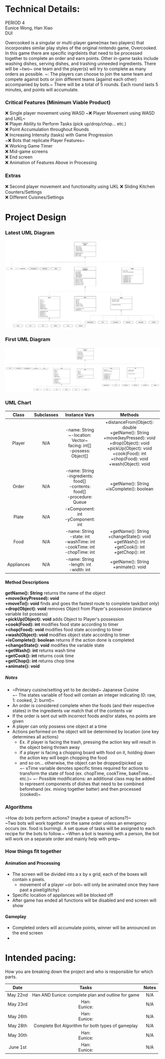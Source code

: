 
# Technical Details:

PERIOD 4  <br/>
Eunice Wong, Han Xiao  <br/>
DUI  <br/>

Overcooked is a singular or multi-player game(max two players) that incorporates similar play styles of the original nintendo game, Overcooked. In this game there are specific ingrdeints that need to be processed together to complete an order and earn points. Other in-game tasks include washing dishes, serving dishes, and trashing unneeded ingredients. There will be ~two~ one team and the player(s) will try to complete as many orders as possible. ~: The players can choose to join the same team and compete against bots or join different teams (against each other) accompanied by bots.~ There will be a total of 5 rounds. Each round lasts 5 minutes, and points will accumulate.

### Critical Features (Minimum Viable Product)
:x: Single player movement using WASD
~:x: Player Movement using WASD and IJKL~  
:x: Player Ability to Perform Tasks (pick up/drop/chop... etc.)  
:x: Point Accumulation throughout Rounds  
:x: Increasing Intensity (tasks) with Game Progression  
~:x: Bots that replicate Player Features~  
:x: Working Game Timer  
:x: Mid-game screens  
:x: End screen   
:x: Animation of Features Above in Processing  

### Extras
:x: Second player movement and functionality using IJKL
:x: Sliding Kitchen Counters/Settings  
:x: Different Cuisines/Settings  

# Project Design
### Latest UML Diagram
![Alt text](OvercookedUML2.0.jpeg?raw=true "Title" )

### First UML Diagram
![Alt text](OvercookedUML.jpeg?raw=true "Title" )

### UML Chart
| Class       | Subclasses | Instance Vars | Methods |
| :----------:| :---------: | :----------: | :----------: |
| Player      | N/A         | -name: String <br/> ~-location: Vector~ <br/> facing: int[] <br/> -possess: Object[] | +distanceFrom(Object): double <br/> +getName(): String <br/> +move(keyPressed): void <br/> +drop(Object): void <br/> +pickUp(Object): void <br/> +cook(Food): int <br/> +chop(Food): void <br/> +wash(Object): void|
| Order       | N/A         | -name: String <br/> -ingredients: food[] <br/> -contents: food[] <br/> -procedure: Queue| +getName(): String <br/> +isComplete(): boolean |
| Plate      | N/A | -xComponent: int  <br/> -yComponent: int    |      |  
| Food   | N/A   | -name: String <br/> -state: int <br/> -washTime: int <br/> -cookTime: int <br/> -chopTime: int | +getName(): String <br/> +changeState(): void <br/> +getWash(): int <br/> +getCook(): int <br/> +getChop(): int|
| Appliances   | N/A   | -name: String <br/> -length: int <br/> -width: int| +getName(): String <br/> +animate(): void|


#### Method Descriptions
**getName(): String**   returns the name of the object<br/>
**+move(keyPressed): void** <br/>
**+moveTo(): void** finds and goes the fastest route to complete task(bot only)<br/>
**+drop(Object): void**   removes Object from Player's possession (instance variable list possess)<br/>
**+pickUp(Object): void** adds Object to Player's possession<br/>
**+cook(Food): int** modifies food state according to timer <br/>
**+chop(Food): void** modifies food state according to timer<br/>
**+wash(Object): void** modifies object state according to timer<br/>
**+isComplete(): boolean** returns if the action done is completed <br/>
**+changeState(): void** modifies the variable state<br/>
**+getWash(): int**   returns wash time<br/>
**+getCook(): int**   returns cook time<br/>
**+getChop(): int**    returns chop time<br/>
**+animate(): void**   <br/>

##### Notes
- ~Primary cuisine/setting yet to be decided~ Japanese Cuisine  
~- The states variable of food will contain an integer indicating (0: raw, 1: cooked, 2: burnt)~
- An order is considered complete when the foods (and their respective states) in the ingredients var match that of the contents var  
- If the order is sent out with incorrect foods and/or states, no points are given
- A player can only possess one object at a time
- Actions performed on the object will be determined by location (one key determines all actions)  
  - Ex. if player is facing the trash, pressing the action key will result in the object being thrown away  
  - if a player is facing a chopping board with food on it, holding down the action key will begin chopping the food  
  - and so on... otherwise, the object can be dropped/picked up  
~- xTime variable denotes specific times required for actions to transform the state of food (ex. chopTime, cookTime, bakeTime... etc.)~
~- Possible modifications: an additional class may be added to represent components of dishes that need to be combined beforehand (ex. mixing together batter) and then processed (cooked)~

### Algorithms
~How do bots perform actions? (maybe a queue of actions?)~  
~Two bots will work together on the same order unless an emergency occurs (ex. food is burning). A set queue of tasks will be assigned to each recipe for the bots to follow.~
~When a bot is teaming with a person, the bot will work on a separate order and mainly help with prep~

### How things fit together
#### Animation and Processing
- The screen will be divided into a x by x grid, each of the boxes will contain x pixels.
    - movement of a player ~or bot~ will only be animated once they have past a pixel(glitchy)
- Specific location of appilances will be blocked off
- After game has ended all functions will be disabled and end screen will show
#### Gameplay
- Completed orders will accumulate points, winner will be announced on the end screen
-
# Intended pacing:

How you are breaking down the project and who is responsible for which parts.

| Date       | Tasks         | Notes        |
| :----------: | :---------: | :----------: |
| May 22nd     | Han AND Eunice: complete plan and outline for game | N/A   |
| May 23rd     | Han: <br/> Eunice: | N/A    |
| May 26th     | Han: <br/> Eunice:     | N/A    |
| May 28th     | Complete Bot Algorithm for both types of gameplay  | N/A     |
| May 30th     | Han: <br/> Eunice:      | N/A      |
| June 1st     | Han: <br/> Eunice:      | N/A      |
